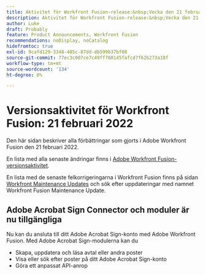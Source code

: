 ```yaml
---
title: Aktivitet för Workfront Fusion-release:&nbsp;Vecka den 21 februari 2022
description: Aktivitet för Workfront Fusion-release:&nbsp;Vecka den 21 februari 2022
author: Luke
draft: Probably
feature: Product Announcements, Workfront Fusion
recommendations: noDisplay, noCatalog
hidefromtoc: true
exl-id: 9cafd129-3348-485c-87dd-db599b37bf08
source-git-commit: 77ec3c007ce7c49ff760145fafcd7f62b273a18f
workflow-type: tm+mt
source-wordcount: '134'
ht-degree: 0%

---
```


# Versionsaktivitet för Workfront Fusion: 21 februari 2022

Den här sidan beskriver alla förbättringar som gjorts i Adobe Workfront Fusion den 21 februari 2022.

En lista med alla senaste ändringar finns i [Adobe Workfront Fusion-versionsaktivitet](/help/workfront-fusion/fusion-product-releases/fusion-release-activity.md).

En lista med de senaste felkorrigeringarna i Workfront Fusion finns på sidan [Workfront Maintenance Updates](https://experienceleague.adobe.com/docs/workfront-known-issues/releases/current-updates.html) och sök efter uppdateringar med namnet Workfront Fusion Maintenance Update.

## Adobe Acrobat Sign Connector och moduler är nu tillgängliga

Nu kan du ansluta till ditt Adobe Acrobat Sign-konto med Adobe Workfront Fusion. Med Adobe Acrobat Sign-modulerna kan du

* Skapa, uppdatera och läsa avtal eller andra poster
* Visa eller sök efter poster på ditt Adobe Acrobat Sign-konto
* Göra ett anpassat API-anrop
